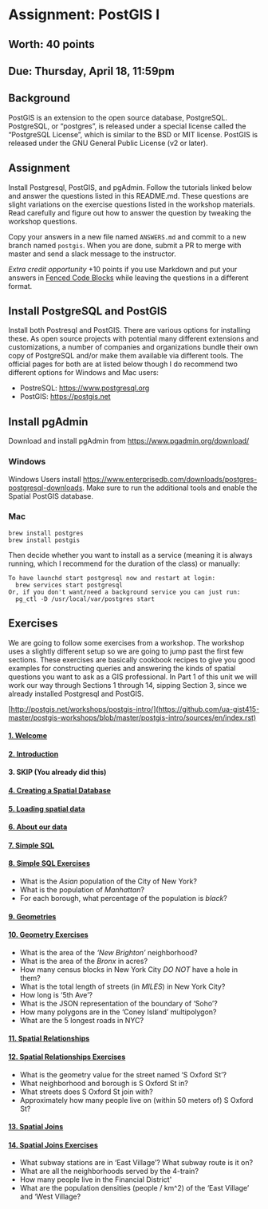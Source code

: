 # Assignment: PostGIS I
## Worth: 40 points
## Due: Thursday, April 18, 11:59pm

## Background
PostGIS is an extension to the open source database, PostgreSQL. PostgreSQL, or “postgres”, is released under a special license called the “PostgreSQL License”, which is similar to the BSD or MIT license. PostGIS is released under the GNU General Public License (v2 or later).

## Assignment
Install Postgresql, PostGIS, and pgAdmin. Follow the tutorials linked below and answer the questions listed in this README.md.
These questions are slight variations on the exercise questions listed in the workshop materials. Read carefully
and figure out how to answer the question by tweaking the workshop questions.

Copy  your answers in a new file named `ANSWERS.md` and commit to a new branch named `postgis`. When you are done, submit a PR to merge with master and send a slack message to the instructor. 

*Extra credit opportunity*
+10 points if you use Markdown and put your answers in [Fenced Code Blocks](https://www.markdownguide.org/extended-syntax/#fenced-code-blocks) while leaving the questions in a different format.

## Install PostgreSQL and PostGIS

Install both Postresql and PostGIS. There are various options for installing these. As open source projects with 
potential many different extensions and customizations, a number of companies and organizations bundle their
own copy of PostgreSQL and/or make them available via different tools. The official pages for both are at listed below
though I do recommend two different options for Windows and Mac users:

- PostreSQL: https://www.postgresql.org
- PostGIS: https://postgis.net

## Install pgAdmin 
Download and install pgAdmin from https://www.pgadmin.org/download/

### Windows
Windows Users install https://www.enterprisedb.com/downloads/postgres-postgresql-downloads. Make sure to run 
the additional tools and enable the Spatial PostGIS database.

### Mac
```
brew install postgres
brew install postgis
```
Then decide whether you want to install as a service (meaning it is always running, which I recommend for the duration 
of the class) or manually:
```
To have launchd start postgresql now and restart at login:
  brew services start postgresql
Or, if you don't want/need a background service you can just run:
  pg_ctl -D /usr/local/var/postgres start
```

## Exercises
We are going to follow some exercises from a workshop. The workshop uses a slightly different setup so we are going to jump
past the first few sections. These exercises are basically cookbook recipes to give you good examples for constructing
queries and answering the kinds of spatial questions you want to ask as a GIS professional. In Part 1 of this unit we will 
work our way through Sections 1 through 14, sipping Section 3, since we already installed Postgresql and PostGIS.

[http://postgis.net/workshops/postgis-intro/](https://github.com/ua-gist415-master/postgis-workshops/blob/master/postgis-intro/sources/en/index.rst)

#### [1. Welcome](https://github.com/ua-gist415-master/postgis-workshops/tree/master/postgis-intro/sources/en/welcome.rst)
#### [2. Introduction](https://github.com/ua-gist415-master/postgis-workshops/tree/master/postgis-intro/sources/en/introduction.rst)
#### 3. SKIP (You already did this)
#### [4. Creating a Spatial Database](https://github.com/ua-gist415-master/postgis-workshops/tree/master/postgis-intro/sources/en/creating_db.rst)
#### [5. Loading spatial data](https://github.com/ua-gist415-master/postgis-workshops/tree/master/postgis-intro/sources/en/loading_data.rst)
#### [6. About our data](https://github.com/ua-gist415-master/postgis-workshops/tree/master/postgis-intro/sources/en/about_data.rst)
#### [7. Simple SQL](https://github.com/ua-gist415-master/postgis-workshops/tree/master/postgis-intro/sources/en/simple_sql.rst)
#### [8. Simple SQL Exercises](https://github.com/ua-gist415-master/postgis-workshops/tree/master/postgis-intro/sources/en/simple_sql_exercises.rst)

- What is the *Asian* population of the City of New York?
- What is the population of *Manhattan*?
- For each borough, what percentage of the population is *black*?

#### [9. Geometries](https://github.com/ua-gist415-master/postgis-workshops/tree/master/postgis-intro/sources/en/geometries.rst)
#### [10. Geometry Exercises](https://github.com/ua-gist415-master/postgis-workshops/tree/master/postgis-intro/sources/en/geometries_exercises.rst)
- What is the area of the *‘New Brighton’* neighborhood?
- What is the area of the *Bronx* in acres?
- How many census blocks in New York City *DO NOT* have a hole in them?
- What is the total length of streets (in *MILES*) in New York City?
- How long is ‘5th Ave’?
- What is the JSON representation of the boundary of ‘Soho’?
- How many polygons are in the ‘Coney Island’ multipolygon?
- What are the 5 longest roads in NYC?

#### [11. Spatial Relationships](https://github.com/ua-gist415-master/postgis-workshops/tree/master/postgis-intro/sources/en/spatial_relationships.rst)
#### [12. Spatial Relationships Exercises](https://github.com/ua-gist415-master/postgis-workshops/tree/master/postgis-intro/sources/en/spatial_relationships_exercises.rst)
- What is the geometry value for the street named ‘S Oxford St’?
- What neighborhood and borough is S Oxford St in?
- What streets does S Oxford St join with?
- Approximately how many people live on (within 50 meters of) S Oxford St?

#### [13. Spatial Joins](https://github.com/ua-gist415-master/postgis-workshops/tree/master/postgis-intro/sources/en/joins.rst)
#### [14. Spatial Joins Exercises](https://github.com/ua-gist415-master/postgis-workshops/tree/master/postgis-intro/sources/en/joins_exercises.rst)
- What subway stations are in ‘East Village’? What subway route is it on?
- What are all the neighborhoods served by the 4-train?
- How many people live in the Financial District'
- What are the population densities (people / km^2) of the ‘East Village’ and ‘West Village?
